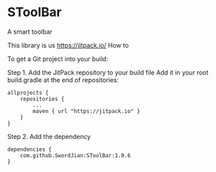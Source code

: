 # SToolBar
A smart toolbar

This library is us https://jitpack.io/
How to

To get a Git project into your build:

Step 1. Add the JitPack repository to your build file
Add it in your root build.gradle at the end of repositories:

	allprojects {
		repositories {
			...
			maven { url "https://jitpack.io" }
		}
	}
Step 2. Add the dependency

	dependencies {
		com.github.SwordJian:SToolBar:1.0.6
	}
